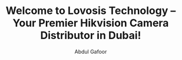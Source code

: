 ---
id: 1
title: "Welcome to Lovosis Technology – Your Premier Hikvision Camera Distributor in Dubai!"
description: |
  Greetings from the team at Lovosis Technology!  
  We're thrilled to extend a warm welcome to all our clients, partners, and friends as we proudly announce ourselves as the top distributor of Hikvision cameras in Dubai.  

  At Lovosis, we believe that security is not just a necessity but a fundamental right. In today's fast-paced world, ensuring the safety of your assets—whether personal or professional—has never been more critical. That's where we come in.  

  With years of industry experience and a relentless commitment to excellence, Lovosis Technology is here to provide you with the most advanced and reliable security solutions available. As the premier distributor of Hikvision cameras in Dubai, we bring to you a comprehensive range of cutting-edge products designed to meet your every security need.  

  From high-definition CCTV cameras to sophisticated surveillance systems, we have everything you need to safeguard your home, business, or institution. Whether you're looking to enhance security in a retail store, office building, or residential complex, our team of experts is here to help you find the perfect solution tailored to your specific requirements.  

  When you choose Lovosis Technology as your trusted security partner, you can rest assured knowing that you're getting the best-in-class products backed by unparalleled expertise and support. Our team is dedicated to providing you with personalized attention, expert guidance, and seamless service from start to finish.  

  Thank you for choosing Lovosis Technology. Together, let's build a safer and more secure future.  

  Warm regards, 

  Abdul Gafoor  
  CEO & FOUNDER  
  Lovosis Technology  
cardImage: "/src/assets/images/image01.webp"
publishDate: "2024-01-01"
author: "Abdul Gafoor"
readingTime: 5
intro: Greetings from Lovosis Technology! As Dubai's top Hikvision distributor, we provide cutting-edge security solutions, expert guidance, and seamless service. Trust us for reliable surveillance to safeguard your assets. Together, let’s build a safer future.
---